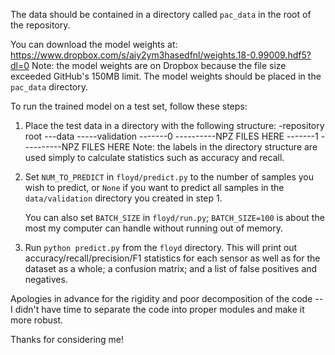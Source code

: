 The data should be contained in a directory called `pac_data` in the
root of the repository. 

You can download the model weights at: 
https://www.dropbox.com/s/aiy2ym3hasedfnl/weights.18-0.99009.hdf5?dl=0 
Note: the model weights are on Dropbox because the file size exceeded 
GitHub's 150MB limit.
The model weights should be placed in the `pac_data` directory.

To run the trained model on a test set, follow these steps:
1. Place the test data in a directory with the following structure:
-repository root
---data
-----validation
-------0
----------NPZ FILES HERE
-------1
----------NPZ FILES HERE
Note: the labels in the directory structure are used simply to calculate
statistics such as accuracy and recall.

2. Set `NUM_TO_PREDICT` in `floyd/predict.py` to the number of samples
   you wish to predict, or `None` if you want to predict all samples in
   the `data/validation` directory you created in step 1.

   You can also set `BATCH_SIZE` in `floyd/run.py`; `BATCH_SIZE=100` is
   about the most my computer can handle without running out of memory.

3. Run `python predict.py` from the `floyd` directory. This will print
   out accuracy/recall/precision/F1 statistics for each sensor as well
   as for the dataset as a whole; a confusion matrix; and a list of
   false positives and negatives.

Apologies in advance for the rigidity and poor decomposition of the code
-- I didn't have time to separate the code into proper modules and make
it more robust.

Thanks for considering me!